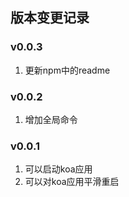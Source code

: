 ## 版本变更记录

### v0.0.3
1. 更新npm中的readme

### v0.0.2
1. 增加全局命令

### v0.0.1
1. 可以启动koa应用
2. 可以对koa应用平滑重启


